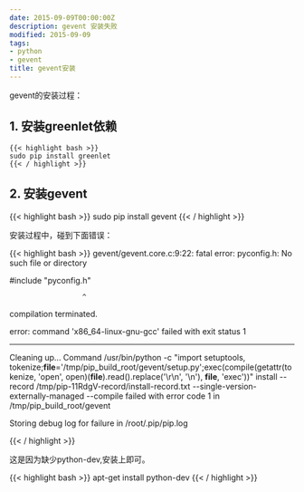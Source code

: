 ```yaml
---
date: 2015-09-09T00:00:00Z
description: gevent 安装失败
modified: 2015-09-09
tags:
- python
- gevent
title: gevent安装
---
```


gevent的安装过程：

## 1. 安装greenlet依赖 ##

    {{< highlight bash >}}
    sudo pip install greenlet
    {{< / highlight >}}
       
## 2. 安装gevent ##

   {{< highlight bash >}}
   sudo pip install gevent
   {{< / highlight >}}
   
安装过程中，碰到下面错误：

{{< highlight bash >}}
gevent/gevent.core.c:9:22: fatal error: pyconfig.h: No such file or directory

 #include "pyconfig.h"

                      ^

compilation terminated.

error: command 'x86_64-linux-gnu-gcc' failed with exit status 1

----------------------------------------
Cleaning up...
Command /usr/bin/python -c "import setuptools, tokenize;__file__='/tmp/pip_build_root/gevent/setup.py';exec(compile(getattr(tokenize, 'open', open)(__file__).read().replace('\r\n', '\n'), __file__, 'exec'))" install --record /tmp/pip-11RdgV-record/install-record.txt --single-version-externally-managed --compile failed with error code 1 in /tmp/pip_build_root/gevent

Storing debug log for failure in /root/.pip/pip.log

{{< / highlight >}}

这是因为缺少python-dev,安装上即可。

{{< highlight bash >}}
apt-get install python-dev
{{< / highlight >}}
